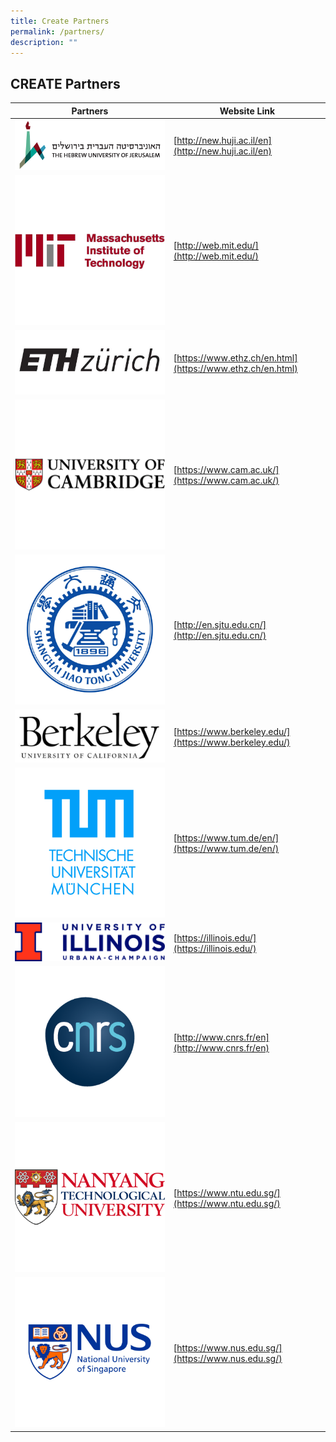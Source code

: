 ```yaml
---
title: Create Partners
permalink: /partners/
description: ""
---
```

CREATE Partners
---------------

| **Partners** | **Website Link** | 
| -------- | -------- |
| ![](/images/Create%20Partners/1e159ffe-0f35-4160-a853-780b9775df68.jpg) | [http://new.huji.ac.il/en](http://new.huji.ac.il/en)     |
| ![](/images/Create%20Partners/6a64763a-5cb1-485c-9bd7-6d8aada47c9a.png) | [http://web.mit.edu/](http://web.mit.edu/) |
| ![](/images/Create%20Partners/164e0b05-0d24-4e93-8516-119d38a25e99.jpg) | [https://www.ethz.ch/en.html](https://www.ethz.ch/en.html)|
| ![](/images/Create%20Partners/a789fc53-4834-4a36-a65c-18d0f27cb201.png) | [https://www.cam.ac.uk/](https://www.cam.ac.uk/) |
| ![](/images/Create%20Partners/41f3d8b8-c3cf-45b2-995a-1e809c94878a.png) | [http://en.sjtu.edu.cn/](http://en.sjtu.edu.cn/) |
| ![](/images/Create%20Partners/fa1a1fef-091e-4bf9-8ab0-23d84c1698ed.jpg) | [https://www.berkeley.edu/](https://www.berkeley.edu/) |
| ![](/images/Create%20Partners/3a578cbd-ad7b-47b5-8001-e908bc7400a6.png) | [https://www.tum.de/en/](https://www.tum.de/en/) |
| ![](/images/Create%20Partners/university-wordmark-full-color-cmyk.jpg) | [https://illinois.edu/](https://illinois.edu/) |
| ![](/images/Create%20Partners/baf03844-e41e-4e37-b629-1e643917db3d.png) | [http://www.cnrs.fr/en](http://www.cnrs.fr/en) |
| ![](/images/Create%20Partners/21c2ef44-e814-4949-b5a9-c5c4d87ddb27.png) | [https://www.ntu.edu.sg/](https://www.ntu.edu.sg/) |
|![](/images/Create%20Partners/638d644b-3530-4445-83a2-c8e9ba6a0dc4.png) | [https://www.nus.edu.sg/](https://www.nus.edu.sg/) |